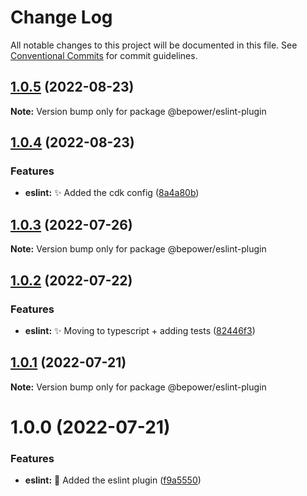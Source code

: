 # Change Log

All notable changes to this project will be documented in this file.
See [Conventional Commits](https://conventionalcommits.org) for commit guidelines.

## [1.0.5](https://github.com/BePower/code-style/compare/@bepower/eslint-plugin@1.0.4...@bepower/eslint-plugin@1.0.5) (2022-08-23)

**Note:** Version bump only for package @bepower/eslint-plugin





## [1.0.4](https://github.com/BePower/code-style/compare/@bepower/eslint-plugin@1.0.3...@bepower/eslint-plugin@1.0.4) (2022-08-23)


### Features

* **eslint:** :sparkles: Added the cdk config ([8a4a80b](https://github.com/BePower/code-style/commit/8a4a80b50bad7b55f99e66c9369be3f201adbef7))





## [1.0.3](https://github.com/BePower/code-style/compare/@bepower/eslint-plugin@1.0.2...@bepower/eslint-plugin@1.0.3) (2022-07-26)

**Note:** Version bump only for package @bepower/eslint-plugin





## [1.0.2](https://github.com/BePower/code-style/compare/@bepower/eslint-plugin@1.0.1...@bepower/eslint-plugin@1.0.2) (2022-07-22)

### Features

- **eslint:** :sparkles: Moving to typescript + adding tests ([82446f3](https://github.com/BePower/code-style/commit/82446f319721797088979f19cade320444dd1199))

## [1.0.1](https://github.com/BePower/code-style/compare/@bepower/eslint-plugin@1.0.0...@bepower/eslint-plugin@1.0.1) (2022-07-21)

**Note:** Version bump only for package @bepower/eslint-plugin

# 1.0.0 (2022-07-21)

### Features

- **eslint:** :tada: Added the eslint plugin ([f9a5550](https://github.com/BePower/code-style/commit/f9a555019d3f3115e81686b270e2f308db371028))
